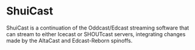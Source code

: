 # ShuiCast

ShuiCast is a continuation of the Oddcast/Edcast streaming software that can stream to either Icecast or SHOUTcast servers, integrating changes made by the AltaCast and Edcast-Reborn spinoffs.
